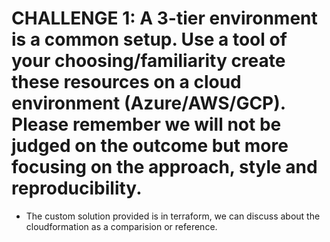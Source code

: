 # CHALLENGE 1: A 3-tier environment is a common setup. Use a tool of your choosing/familiarity create these resources on a cloud environment (Azure/AWS/GCP). Please remember we will not be judged on the outcome but more focusing on the approach, style and reproducibility.

* The custom solution provided is in terraform, we can discuss about the cloudformation as a comparision or reference.


